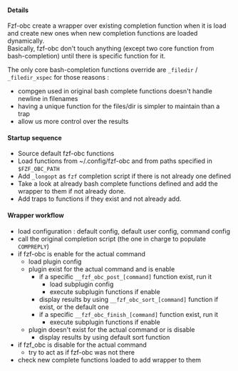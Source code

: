 #### Details

Fzf-obc create a wrapper over existing completion function when it is load and
create new ones when new completion functions are loaded dynamically.  
Basically, fzf-obc don't touch anything (except two core function from
bash-completion) until there is specific function for it.

The only core bash-completion functions override are `_filedir` /
`_filedir_xspec` for those reasons :

- compgen used in original bash complete functions doesn't handle newline in filenames
- having a unique function for the files/dir is simpler to maintain than a trap
- allow us more control over the results

#### Startup sequence

- Source default fzf-obc functions
- Load functions from ~/.config/fzf-obc and from paths specified in `$FZF_OBC_PATH`
- Add `_longopt` as `fzf` completion script if there is not already one defined
- Take a look at already bash complete functions defined and add the wrapper to them if not already done.
- Add traps to functions if they exist and not already add.

#### Wrapper workflow

- load configuration : default config, default user config, command config
- call the original completion script (the one in charge to populate `COMPREPLY`)
- if fzf-obc is enable for the actual command
    - load plugin config
    - plugin exist for the actual command and is enable
        - if a specific `__fzf_obc_post_[command]` function exist, run it
            - load subplugin config
            - execute subplugin functions if enable
        - display results by using `__fzf_obc_sort_[command]` function if exist, or the default one
        - if a specific `__fzf_obc_finish_[command]` function exist, run it
            - execute subplugin functions if enable
    - plugin doesn't exist for the actual command or is disable
        - display results by using default sort function
- if fzf_obc is disable for the actual command
    - try to act as if fzf-obc was not there
- check new complete functions loaded to add wrapper to them
